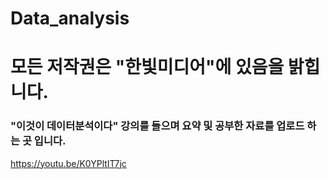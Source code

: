 # Data_analysis

# 모든 저작권은 "한빛미디어"에 있음을 밝힙니다.

### "이것이 데이터분석이다" 강의를 들으며 요약 및 공부한 자료를 업로드 하는 곳 입니다.
https://youtu.be/K0YPltIT7jc
